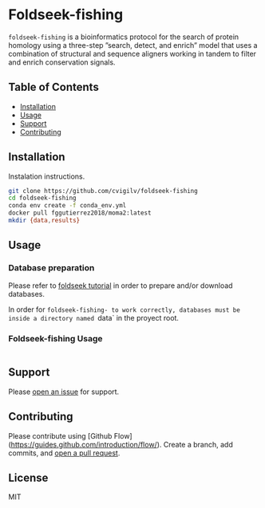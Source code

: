 # Foldseek-fishing

`foldseek-fishing` is a bioinformatics protocol for the search of protein homology using a three-step ”search, detect, and enrich” model that uses a combination of structural and sequence aligners working in tandem to filter and enrich conservation signals.

## Table of Contents

- [Installation](#installation)
- [Usage](#usage)
- [Support](#support)
- [Contributing](#contributing)

## Installation

Instalation instructions.

```sh
git clone https://github.com/cvigilv/foldseek-fishing
cd foldseek-fishing
conda env create -f conda_env.yml
docker pull fggutierrez2018/moma2:latest
mkdir {data,results}
```

## Usage
### Database preparation

Please refer to [foldseek tutorial](https://github.com/steineggerlab/foldseek#databases) in order to prepare and/or download databases.

In order for `foldseek-fishing- to work correctly, databases must be inside a directory named `data` in the proyect root.

### Foldseek-fishing Usage

```sh

```

## Support

Please [open an issue](https://github.com/cvigilv/foldseek-fishing/issues/new) for
support.

## Contributing

Please contribute using [Github Flow]
(https://guides.github.com/introduction/flow/). Create a branch, add
commits, and [open a pull request](https://github.com/cvigilv/foldseek-fishing/compare/).

## License

MIT

